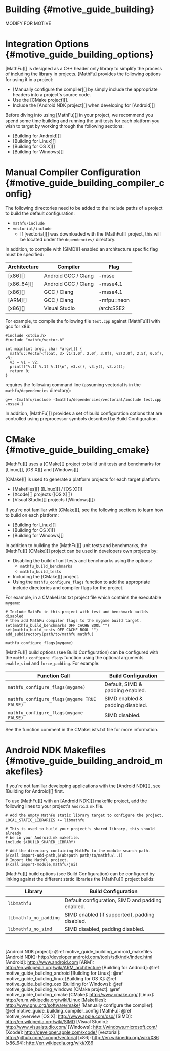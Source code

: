 Building    {#motive_guide_building}
========


MODIFY FOR MOTIVE


# Integration Options    {#motive_guide_building_options}

[MathFu][] is designed as a C++ header only library to simplify the process
of including the library in projects.  [MathFu] provides the following options
for using it in a project:

   * [Manually configure the compiler][] by simply include the appropriate
     headers into a project's source code.
   * Use the [CMake project][].
   * Include the [Android NDK project][] when developing for [Android][]

Before diving into using [MathFu][] in your project, we recommend you spend
some time building and running the unit tests for each platform you wish to
target by working through the following sections:

   * [Building for Android][]
   * [Building for Linux][]
   * [Building for OS X][]
   * [Building for Windows][]

# Manual Compiler Configuration   {#motive_guide_building_compiler_config}

The following directories need to be added to the include paths of a project
to build the default configuration:
   * `mathfu/include`
   * `vectorial/include`
      - If [vectorial][] was downloaded with the [MathFu][] project, this
        will be located under the `dependencies/` directory.

In addition, to compile with [SIMD][] enabled an architecture specific flag
must be specified:

Architecture    | Compiler            | Flag
----------------|---------------------|------------
[x86][]         | Android GCC / Clang | -msse
[x86_64][]      | Android GCC / Clang | -msse4.1
[x86][]         | GCC / Clang         | -msse4.1
[ARM][]         | GCC / Clang         | -mfpu=neon
[x86][]         | Visual Studio       | /arch:SSE2

For example, to compile the following file `test.cpp` against [MathFu][] with
gcc for x86:

~~~{.cpp}
#include <stdio.h>
#include "mathfu/vector.h"

int main(int argc, char *argv[]) {
  mathfu::Vector<float, 3> v1(1.0f, 2.0f, 3.0f), v2(3.0f, 2.5f, 0.5f), v3;
  v3 = v1 + v2;
  printf("%.1f %.1f %.1f\n", v3.x(), v3.y(), v3.z());
  return 0;
}
~~~

requires the following command line (assuming vectorial is in the
`mathfu/dependencies` directory):

~~~{.sh}
g++ -Imathfu/include -Imathfu/dependencies/vectorial/include test.cpp -msse4.1
~~~

In addition, [MathFu][] provides a set of build configuration options that
are controlled using preprocessor symbols described by Build Configuration.

# CMake    {#motive_guide_building_cmake}

[MathFu][] uses a [CMake][] project to build unit tests and benchmarks
for [Linux][], [OS X][] and [Windows][].

[CMake][] is used to generate a platform projects for each target platform:
  * [Makefiles][] ([Linux][] / [OS X][])
  * [Xcode][] projects ([OS X][])
  * [Visual Studio][] projects ([Windows][])

If you're not familiar with [CMake][], see the following sections to learn how
to build on each platform:

   * [Building for Linux][]
   * [Building for OS X][]
   * [Building for Windows][]

In addition to building the [MathFu][] unit tests and benchmarks,
the [MathFu][] [CMake][] project can be used in developers own projects by:

   * Disabling the build of unit tests and benchmarks using the options:
      - `mathfu_build_benchmarks`
      - `mathfu_build_tests`
   * Including the [CMake][] project.
   * Using the `mathfu_configure_flags` function to add the appropriate
     include directories and compiler flags for the project.

For example, in a CMakeLists.txt project file which contains the executable
`mygame`:

~~~
# Include MathFu in this project with test and benchmark builds disabled
# then add MathFu compiler flags to the mygame build target.
set(mathfu_build_benchmarks OFF CACHE BOOL "")
set(mathfu_build_tests OFF CACHE BOOL "")
add_subdirectory(path/to/mathfu mathfu)

mathfu_configure_flags(mygame)
~~~

[MathFu][] build options (see Build Configuration) can be configured
with the `mathfu_configure_flags` function using the optional arguments
`enable_simd` and `force_padding`.  For example:

Function Call                               | Build Configuration
--------------------------------------------|----------------------------------
`mathfu_configure_flags(mygame)`            | Default, SIMD & padding enabled.
`mathfu_configure_flags(mygame TRUE FALSE)` | SIMD enabled & padding disabled.
`mathfu_configure_flags(mygame FALSE)`      | SIMD disabled.

See the function comment in the CMakeLists.txt file for more information.

# Android NDK Makefiles    {#motive_guide_building_android_makefiles}

If you're not familiar developing applications with the [Android NDK][],
see [Building for Android][] first.

To use [MathFu][] with an [Android NDK][] makefile project, add the following
lines to your project's `Android.mk` file.

~~~{.mk}
# Add the empty MathFu static library target to configure the project.
LOCAL_STATIC_LIBRARIES += libmathfu

# This is used to build your project's shared library, this should already
# be in your Android.mk makefile.
include $(BUILD_SHARED_LIBRARY)

# Add the directory containing MathFu to the module search path.
$(call import-add-path,$(abspath path/to/mathfu/..))
# Import the MathFu project.
$(call import-module,mathfu/jni)
~~~

[MathFu][] build options (see Build Configuration) can be configured
by linking against the different static libraries the [MathFu][] project
builds:

Library                | Build Configuration
-----------------------|--------------------------------------------------
`libmathfu`            | Default configuration, SIMD and padding enabled.
`libmathfu_no_padding` | SIMD enabled (if supported), padding disabled.
`libmathfu_no_simd`    | SIMD disabled, padding disabled.

<br>

  [Android NDK project]: @ref motive_guide_building_android_makefiles
  [Android NDK]: http://developer.android.com/tools/sdk/ndk/index.html
  [Android]: http://www.android.com
  [ARM]: http://en.wikipedia.org/wiki/ARM_architecture
  [Building for Android]: @ref motive_guide_building_android
  [Building for Linux]: @ref motive_guide_building_linux
  [Building for OS X]: @ref motive_guide_building_osx
  [Building for Windows]: @ref motive_guide_building_windows
  [CMake project]: @ref motive_guide_building_cmake
  [CMake]: http://www.cmake.org/
  [Linux]: http://en.m.wikipedia.org/wiki/Linux
  [Makefiles]: http://www.gnu.org/software/make/
  [Manually configure the compiler]: @ref motive_guide_building_compiler_config
  [MathFu]: @ref motive_overview
  [OS X]: http://www.apple.com/osx/
  [SIMD]: http://en.wikipedia.org/wiki/SIMD
  [Visual Studio]: http://www.visualstudio.com/
  [Windows]: http://windows.microsoft.com/
  [Xcode]: http://developer.apple.com/xcode/
  [vectorial]: http://github.com/scoopr/vectorial
  [x86]: http://en.wikipedia.org/wiki/X86
  [x86_64]: http://en.wikipedia.org/wiki/X86

